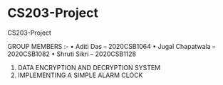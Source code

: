 # CS203-Project
CS203-Project

GROUP MEMBERS :-
• Aditi Das – 2020CSB1064
• Jugal Chapatwala – 2020CSB1082
• Shruti Sikri – 2020CSB1128

1. DATA ENCRYPTION AND DECRYPTION SYSTEM
2. IMPLEMENTING A SIMPLE ALARM CLOCK
